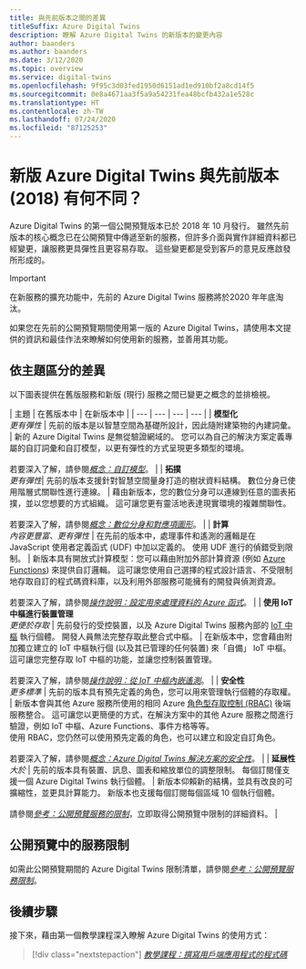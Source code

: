 ```yaml
---
title: 與先前版本之間的差異
titleSuffix: Azure Digital Twins
description: 瞭解 Azure Digital Twins 的新版本的變更內容
author: baanders
ms.author: baanders
ms.date: 3/12/2020
ms.topic: overview
ms.service: digital-twins
ms.openlocfilehash: 9f95c3d03fed1950d6151ad1ed910bf2a8cd14f5
ms.sourcegitcommit: 0e8a4671aa3f5a9a54231fea48bcfb432a1e528c
ms.translationtype: HT
ms.contentlocale: zh-TW
ms.lasthandoff: 07/24/2020
ms.locfileid: "87125253"
---
```

# <a name="how-is-the-new-azure-digital-twins-different-from-the-previous-version-2018"></a>新版 Azure Digital Twins 與先前版本 (2018) 有何不同？

Azure Digital Twins 的第一個公開預覽版本已於 2018 年 10 月發行。 雖然先前版本的核心概念已在公開預覽中傳遞至新的服務，但許多介面與實作詳細資料都已經變更，讓服務更具彈性且更容易存取。 這些變更都是受到客戶的意見反應啟發所形成的。

> [!IMPORTANT]
> 在新服務的擴充功能中，先前的 Azure Digital Twins 服務將於2020 年年底淘汰。

如果您在先前的公開預覽期間使用第一版的 Azure Digital Twins，請使用本文提供的資訊和最佳作法來瞭解如何使用新的服務，並善用其功能。

## <a name="differences-by-topic"></a>依主題區分的差異

以下圖表提供在舊版服務和新版 (現行) 服務之間已變更之概念的並排檢視。

| 主題 | 在舊版本中 | 在新版本中 |
| --- | --- | --- | --- |
| **模型化**<br>*更有彈性* | 先前的版本是以智慧空間為基礎所設計，因此隨附建築物的內建詞彙。 | 新的 Azure Digital Twins 是無從驗證網域的。 您可以為自己的解決方案定義專屬的自訂詞彙和自訂模型，以更有彈性的方式呈現更多類型的環境。<br><br>若要深入了解，請參閱[*概念：自訂模型*](concepts-models.md)。 |
| **拓撲**<br>*更有彈性*| 先前的版本支援針對智慧空間量身打造的樹狀資料結構。 數位分身已使用階層式關聯性進行連線。 | 藉由新版本，您的數位分身可以連線到任意的圖表拓撲，並以您想要的方式組織。 這可讓您更有靈活地表達現實環境的複雜關聯性。<br><br>若要深入了解，請參閱[*概念：數位分身和對應項圖形*](concepts-twins-graph.md)。 |
| **計算**<br>*內容更豐富、更有彈性* | 在先前的版本中，處理事件和遙測的邏輯是在 JavaScript 使用者定義函式 (UDF) 中加以定義的。 使用 UDF 進行的偵錯受到限制。 | 新版本具有開放式計算模型：您可以藉由附加外部計算資源 (例如 [Azure Functions](../azure-functions/functions-overview.md)) 來提供自訂邏輯。 這可讓您使用自己選擇的程式設計語言、不受限制地存取自訂的程式碼資料庫，以及利用外部服務可能擁有的開發與偵測資源。<br><br>若要深入了解，請參閱[*操作說明：設定用來處理資料的 Azure 函式*](how-to-create-azure-function.md)。 |
| **使用 IoT 中樞進行裝置管理**<br>*更便於存取* | 先前發行的受控裝置，以及 Azure Digital Twins 服務內部的 [IoT 中樞](../iot-hub/about-iot-hub.md) 執行個體。 開發人員無法完整存取此整合式中樞。 | 在新版本中，您會藉由附加獨立建立的 IoT 中樞執行個 (以及其已管理的任何裝置) 來「自備」 IoT 中樞。 這可讓您完整存取 IoT 中樞的功能，並讓您控制裝置管理。<br><br>若要深入了解，請參閱[*操作說明：從 IoT 中樞內嵌遙測*](how-to-ingest-iot-hub-data.md)。 |
| **安全性**<br>*更多標準* | 先前的版本具有預先定義的角色，您可以用來管理執行個體的存取權。 | 新版本會與其他 Azure 服務所使用的相同 Azure [角色型存取控制 (RBAC)](../role-based-access-control/overview.md) 後端服務整合。 這可讓您以更簡便的方式，在解決方案中的其他 Azure 服務之間進行驗證，例如 IoT 中樞、Azure Functions、事件方格等等。<br>使用 RBAC，您仍然可以使用預先定義的角色，也可以建立和設定自訂角色。<br><br>若要深入了解，請參閱[*概念：Azure Digital Twins 解決方案的安全性*](concepts-security.md)。 |
| **延展性**<br>*大於* | 先前的版本具有裝置、訊息、圖表和縮放單位的調整限制。 每個訂閱僅支援一個 Azure Digital Twins 執行個體。  | 新版本仰賴新的結構，並具有改良的可擴縮性，並更具計算能力。 新版本也支援每個訂閱每個區域 10 個執行個體。<br><br>請參閱[*參考：公開預覽服務的限制*](reference-service-limits.md)，立即取得公開預覽中限制的詳細資料。 |

## <a name="service-limits-in-public-preview"></a>公開預覽中的服務限制

如需此公開預覽期間的 Azure Digital Twins 限制清單，請參閱[*參考：公開預覽服務限制*](reference-service-limits.md)。

## <a name="next-steps"></a>後續步驟

接下來，藉由第一個教學課程深入瞭解 Azure Digital Twins 的使用方式：

> [!div class="nextstepaction"]
> [*教學課程：撰寫用戶端應用程式的程式碼*](tutorial-code.md)
